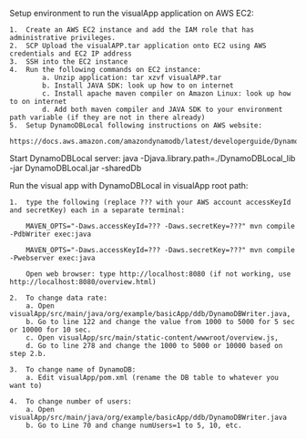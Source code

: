 
Setup environment to run the visualApp application on AWS EC2:

	1.	Create an AWS EC2 instance and add the IAM role that has administrative privileges.
	2.	SCP Upload the visualAPP.tar application onto EC2 using AWS credentials and EC2 IP address
	3.	SSH into the EC2 instance
	4.	Run the following commands on EC2 instance: 
			a. Unzip application: tar xzvf visualAPP.tar
			b. Install JAVA SDK: look up how to on internet
			c. Install apache maven compiler on Amazon Linux: look up how to on internet
			d. Add both maven compiler and JAVA SDK to your environment path variable (if they are not in there already)
	5. 	Setup DynamoDBLocal following instructions on AWS website: 
			https://docs.aws.amazon.com/amazondynamodb/latest/developerguide/DynamoDBLocal.html

Start DynamoDBLocal server:
		java -Djava.library.path=./DynamoDBLocal_lib -jar DynamoDBLocal.jar -sharedDb

Run the visual app with DynamoDBLocal in visualApp root path: 

	1.	type the following (replace ??? with your AWS account accessKeyId and secretKey) each in a separate terminal:

		MAVEN_OPTS="-Daws.accessKeyId=??? -Daws.secretKey=???" mvn compile -PdbWriter exec:java

		MAVEN_OPTS="-Daws.accessKeyId=??? -Daws.secretKey=???" mvn compile -Pwebserver exec:java

		Open web browser: type http://localhost:8080 (if not working, use http://localhost:8080/overview.html)

	2.	To change data rate:
		a. Open visualApp/src/main/java/org/example/basicApp/ddb/DynamoDBWriter.java, 
		b. Go to line 122 and change the value from 1000 to 5000 for 5 sec or 10000 for 10 sec.
		c. Open visualApp/src/main/static-content/wwwroot/overview.js, 
		d. Go to line 278 and change the 1000 to 5000 or 10000 based on step 2.b.

	3.	To change name of DynamoDB:
		a. Edit visualApp/pom.xml (rename the DB table to whatever you want to)

	4.	To change number of users:
		a. Open visualApp/src/main/java/org/example/basicApp/ddb/DynamoDBWriter.java
		b. Go to Line 70 and change numUsers=1 to 5, 10, etc.
